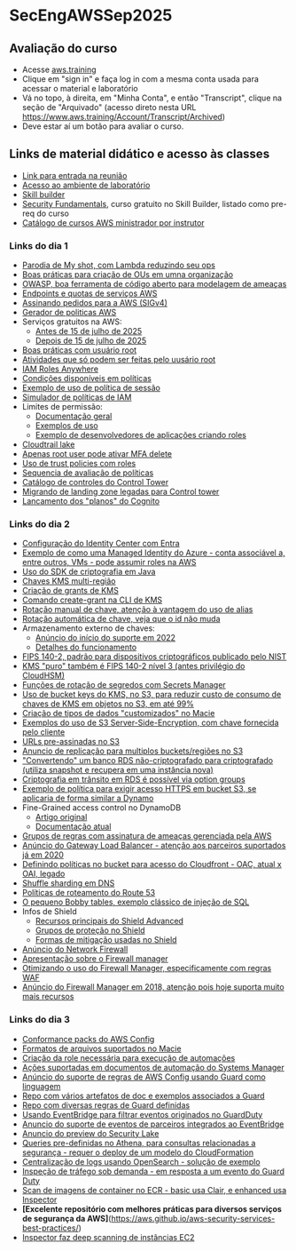 # SecEngAWSSep2025


## Avaliação do curso
- Acesse [aws.training](https://aws.training)
- Clique em  "sign in" e faça log in com a mesma conta usada para acessar o material e laboratório
- Vá no topo, à direita, em "Minha Conta", e então "Transcript", clique na seção de "Arquivado" (acesso direto nesta URL https://www.aws.training/Account/Transcript/Archived)
- Deve estar aí um botão para avaliar o curso.

## Links de material didático e acesso às classes
- [Link para entrada na reunião](https://awsvirtual.webex.com/awsvirtual/j.php?MTID=m8fb442b63a0890097a0b13f90bbd7104)
- [Acesso ao ambiente de laboratório](https://us-east-1.student.classrooms.aws.training/class/ilt%23gzaKY6Bgic7HXmgfzNVnzC)
- [Skill builder](https://skillbuilder.aws/learn)
- [Security Fundamentals](https://skillbuilder.aws/learn/S2N5PM41ZK/aws-security-fundamentals-second-edition/E71QQGTCRZ), curso gratuito no Skill Builder, listado como pre-req do curso
- [Catálogo de cursos AWS ministrador por instrutor](https://releases.awstc.com/)

### Links do dia 1
- [Parodia de My shot, com Lambda reduzindo seu ops](https://www.youtube.com/watch?v=zMua0cuhFnc)
- [Boas práticas para criação de OUs em umna organização](https://docs.aws.amazon.com/organizations/latest/userguide/orgs_manage_ous_best_practices.html)
- [OWASP, boa ferramenta de código aberto para modelagem de ameaças](https://owasp.org/www-project-threat-dragon/)
- [Endpoints e quotas de serviços AWS](https://docs.aws.amazon.com/general/latest/gr/aws-service-information.html)
- [Assinando pedidos para a AWS (SIGv4)](https://docs.aws.amazon.com/AmazonS3/latest/API/sig-v4-authenticating-requests.html)
- [Gerador de politicas AWS](https://awspolicygen.s3.amazonaws.com/policygen.html)
- Serviços gratuitos na AWS:
  - [Antes de 15 de julho de 2025](https://docs.aws.amazon.com/awsaccountbilling/latest/aboutv2/billing-free-tier.html)
  - [Depois de 15 de julho de 2025](https://docs.aws.amazon.com/awsaccountbilling/latest/aboutv2/free-tier.html)
- [Boas práticas com usuário root](https://docs.aws.amazon.com/IAM/latest/UserGuide/root-user-best-practices.html)
- [Atividades que só podem ser feitas pelo uusário root](https://docs.aws.amazon.com/IAM/latest/UserGuide/id_root-user.html#root-user-tasks)
- [IAM Roles Anywhere](https://docs.aws.amazon.com/rolesanywhere/latest/userguide/introduction.html)
- [Condições disponíveis em políticas](https://docs.aws.amazon.com/IAM/latest/UserGuide/reference_policies_elements_condition.html)
- [Exemplo de uso de política de sessão](https://aws.amazon.com/blogs/security/create-fine-grained-session-permissions-using-iam-managed-policies/)
- [Simulador de políticas de IAM](https://policysim.aws.amazon.com/home/index.jsp)
- Limites de permissão:
  - [Documentação geral](https://docs.aws.amazon.com/IAM/latest/UserGuide/access_policies_boundaries.html#access_policies_boundaries-delegate)
  - [Exemplos de uso](https://aws.amazon.com/blogs/security/when-and-where-to-use-iam-permissions-boundaries/)
  - [Exemplo de desenvolvedores de aplicações criando roles](https://github.com/aws-samples/example-permissions-boundary)
- [Cloudtrail lake](https://aws.amazon.com/blogs/mt/announcing-aws-cloudtrail-lake-a-managed-audit-and-security-lake/)
- [Apenas root user pode ativar MFA delete](https://docs.aws.amazon.com/AmazonS3/latest/userguide/MultiFactorAuthenticationDelete.html)
- [Uso de trust policies com roles](https://aws.amazon.com/blogs/security/how-to-use-trust-policies-with-iam-roles/)
- [Sequencia de avaliação de políticas](https://docs.aws.amazon.com/IAM/latest/UserGuide/reference_policies_evaluation-logic.html)
- [Catálogo de controles do Control Tower](https://docs.aws.amazon.com/controltower/latest/controlreference/controls-reference.html)
- [Migrando de landing zone legadas para Control tower](https://docs.aws.amazon.com/prescriptive-guidance/latest/aws-control-tower/introduction.html)
- [Lancamento dos "planos" do Cognito](https://aws.amazon.com/blogs/aws/improve-your-app-authentication-workflow-with-new-amazon-cognito-features/)
### Links do dia 2
- [Configuração do Identity Center com Entra](https://docs.aws.amazon.com/singlesignon/latest/userguide/idp-microsoft-entra.html)
- [Exemplo de como uma Managed Identity do Azure - conta associável a, entre outros, VMs - pode assumir roles na AWS](https://aws.amazon.com/blogs/security/how-to-access-aws-resources-from-microsoft-entra-id-tenants-using-aws-security-token-service/)
- [Uso do SDK de criptografia em Java](https://github.com/aws/amazon-s3-encryption-client-java)
- [Chaves KMS multi-região](https://docs.aws.amazon.com/kms/latest/developerguide/mrk-how-it-works.html)
- [Criação de grants de KMS](https://docs.aws.amazon.com/kms/latest/developerguide/grants.html)
- [Comando create-grant na CLI de KMS](https://docs.aws.amazon.com/cli/latest/reference/kms/create-grant.html)
- [Rotação manual de chave, atenção à vantagem do uso de alias](https://docs.aws.amazon.com/kms/latest/developerguide/rotate-keys-manually.html)
- [Rotação automática de chave, veja que o id não muda](https://docs.aws.amazon.com/kms/latest/developerguide/rotate-keys.html)
- Armazenamento externo de chaves:
  - [Anúncio do início do suporte em 2022](https://aws.amazon.com/blogs/aws/announcing-aws-kms-external-key-store-xks/)
  - [Detalhes do funcionamento](https://docs.aws.amazon.com/kms/latest/developerguide/keystore-external.html)
- [FIPS 140-2, padrão para dispositivos criptográficos publicado pelo NIST](https://nvlpubs.nist.gov/nistpubs/FIPS/NIST.FIPS.140-2.pdf)
- [KMS "puro" também é FIPS 140-2 nível 3 (antes privilégio do CloudHSM)](https://aws.amazon.com/blogs/security/aws-kms-now-fips-140-2-level-3-what-does-this-mean-for-you/)
- [Funções de rotação de segredos com Secrets Manager](https://docs.aws.amazon.com/secretsmanager/latest/userguide/reference_available-rotation-templates.html)
- [Uso de bucket keys do KMS, no S3, para reduzir custo de consumo de chaves de KMS em objetos no S3, em até 99%](https://aws.amazon.com/blogs/storage/reducing-aws-key-management-service-costs-by-up-to-99-with-s3-bucket-keys/)
- [Criação de tipos de dados "customizados" no Macie](https://docs.aws.amazon.com/macie/latest/user/cdis-create.html)
- [Exemplos do uso de S3 Server-Side-Encryption, com chave fornecida pelo cliente](https://docs.aws.amazon.com/AmazonS3/latest/userguide/ServerSideEncryptionCustomerKeys.html)
- [URLs pre-assinadas no S3](https://docs.aws.amazon.com/AmazonS3/latest/userguide/ShareObjectPreSignedURL.html)
- [Anuncio de replicação para multiplos buckets/regiões no S3](https://aws.amazon.com/blogs/aws/new-amazon-s3-replication-adds-support-for-multiple-destination-buckets/)
- ["Convertendo" um banco RDS não-criptografado para criptografado (utiliza snapshot e recupera em uma instância nova)](https://docs.aws.amazon.com/prescriptive-guidance/latest/patterns/encrypt-an-existing-amazon-rds-for-postgresql-db-instance.html)
- [Criptografia em trânsito em RDS é possível via option groups](https://aws.amazon.com/blogs/database/customizing-security-parameters-on-amazon-rds-for-sql-server/)
- [Exemplo de política para exigir acesso HTTPS em bucket S3, se aplicaria de forma similar a Dynamo](https://docs.aws.amazon.com/AmazonS3/latest/userguide/example-bucket-policies.html#example-bucket-policies-HTTP-HTTPS)
- Fine-Grained access control no DynamoDB
  - [Artigo original](https://aws.amazon.com/blogs/aws/fine-grained-access-control-for-amazon-dynamodb/)
  - [Documentação atual](https://docs.aws.amazon.com/amazondynamodb/latest/developerguide/specifying-conditions.html)
- [Grupos de regras com assinatura de ameaças gerenciada pela AWS](https://docs.aws.amazon.com/network-firewall/latest/developerguide/aws-managed-rule-groups-threat-signature.html)
- [Anúncio do Gateway Load Balancer - atenção aos parceiros suportados já em 2020](https://aws.amazon.com/blogs/aws/introducing-aws-gateway-load-balancer-easy-deployment-scalability-and-high-availability-for-partner-appliances/)
- [Definindo políticas no bucket para acesso do Cloudfront - OAC, atual x OAI, legado](https://docs.aws.amazon.com/AmazonCloudFront/latest/DeveloperGuide/private-content-restricting-access-to-s3.html)
- [Shuffle sharding em DNS](https://aws.amazon.com/blogs/architecture/shuffle-sharding-massive-and-magical-fault-isolation/)
- [Políticas de roteamento do Route 53](https://docs.aws.amazon.com/Route53/latest/DeveloperGuide/routing-policy.html)
- [O pequeno Bobby tables, exemplo clássico de injeção de SQL](https://xkcd.com/327/)
- Infos de Shield
  - [Recursos principais do Shield Advanced](https://docs.aws.amazon.com/waf/latest/developerguide/ddos-advanced-summary-capabilities.html)
  - [Grupos de proteção no Shield](https://docs.aws.amazon.com/waf/latest/developerguide/ddos-protection-groups.html)
  - [Formas de mitigação usadas no Shield](https://docs.aws.amazon.com/waf/latest/developerguide/ddos-event-mitigation.html)
- [Anúncio do Network Firewall](https://aws.amazon.com/blogs/aws/aws-network-firewall-new-managed-firewall-service-in-vpc/)
- [Apresentação sobre o Firewall manager](https://pages.awscloud.com/rs/112-TZM-766/images/2020_0525-SID_Slide-Deck.pdf)
- [Otimizando o uso do Firewall Manager, especificamente com regras WAF](https://aws.amazon.com/blogs/security/aws-firewall-manager-retrofitting-harmonizing-central-security-with-application-team-flexibility/)
- [Anúncio do Firewall Manager em 2018, atenção pois hoje suporta muito mais recursos](https://aws.amazon.com/blogs/aws/aws-firewall-manager-central-management-for-your-web-application-portfolio/)

### Links do dia 3
- [Conformance packs do AWS Config](https://docs.aws.amazon.com/config/latest/developerguide/conformancepack-sample-templates.html)
- [Formatos de arquivos suportados no Macie](https://docs.aws.amazon.com/macie/latest/user/discovery-supported-storage.html)
- [Criação da role necessária para execução de automações](https://docs.aws.amazon.com/systems-manager/latest/userguide/automation-setup-iam.html)
- [Ações suportadas em documentos de automação do Systems Manager](https://docs.aws.amazon.com/systems-manager/latest/userguide/automation-actions.html)
- [Anúncio do suporte de regras de AWS Config usando Guard como linguagem](https://aws.amazon.com/blogs/mt/announcing-aws-config-custom-rules-using-guard-custom-policy/)
- [Repo com vários artefatos de doc e exemplos associados a Guard](https://github.com/aws-cloudformation/cloudformation-guard)
- [Repo com diversas regras de Guard definidas](https://github.com/aws-cloudformation/aws-guard-rules-registry)
- [Usando EventBridge para filtrar eventos originados no GuardDuty](https://docs.aws.amazon.com/guardduty/latest/ug/guardduty_findings_eventbridge.html)
- [Anuncio do suporte de eventos de parceiros integrados ao EventBridge](https://aws.amazon.com/blogs/aws/amazon-eventbridge-event-driven-aws-integration-for-your-saas-applications/)
- [Anuncio do preview do Security Lake](https://aws.amazon.com/about-aws/whats-new/2022/11/amazon-security-lake-preview/)
- [Queries pre-definidas no Athena, para consultas relacionadas a segurança - requer o deploy de um modelo do CloudFormation](https://docs.aws.amazon.com/vpc/latest/userguide/flow-logs-run-athena-query.html)
- [Centralização de logs usando OpenSearch - solução de exemplo](https://aws.amazon.com/solutions/implementations/centralized-logging-with-opensearch)
- [Inspeção de tráfego sob demanda - em resposta a um evento do Guard Duty](https://aws.amazon.com/blogs/networking-and-content-delivery/using-vpc-traffic-mirroring-to-monitor-and-secure-your-aws-infrastructure/)
- [Scan de imagens de container no ECR - basic usa Clair, e enhanced usa Inspector](https://docs.aws.amazon.com/AmazonECR/latest/userguide/image-scanning.html)
- **[Excelente repositório com melhores práticas para diversos serviços de segurança da AWS]**(https://aws.github.io/aws-security-services-best-practices/)
- [Inspector faz deep scanning de instâncias EC2](https://aws.amazon.com/about-aws/whats-new/2023/04/amazon-inspector-deep-inspection-ec2-instances/)
